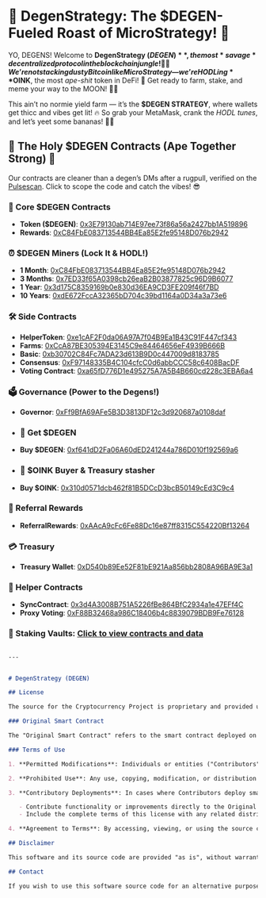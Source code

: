 # 🦍 DegenStrategy: The $DEGEN-Fueled Roast of MicroStrategy! 🤑

YO, DEGENS! Welcome to **DegenStrategy ($DEGEN)**, the most *savage* decentralized protocol in the blockchain jungle! 🌴💸 We’re not stacking dusty Bitcoin like MicroStrategy — we’re HODLing **$OINK**, the most *ape-shit* token in DeFi! 🦍 Get ready to farm, stake, and meme your way to the MOON! 🌙😈

This ain’t no normie yield farm — it’s the **$DEGEN STRATEGY**, where wallets get thicc and vibes get lit! 🔥 So grab your MetaMask, crank the *HODL tunes*, and let’s yeet some bananas! 🍌🚀

## 📜 The Holy $DEGEN Contracts (Ape Together Strong) 🙌
Our contracts are cleaner than a degen’s DMs after a rugpull, verified on the [Pulsescan](https://scan.mypinata.cloud/ipfs/bafybeih3olry3is4e4lzm7rus5l3h6zrphcal5a7ayfkhzm5oivjro2cp4/#/). Click to scope the code and catch the vibes! 😎



### 🤑 Core $DEGEN Contracts
- **Token ($DEGEN)**: [0x3E79130ab714E97ee73f86a56a2427bb1A519896](https://scan.mypinata.cloud/ipfs/bafybeih3olry3is4e4lzm7rus5l3h6zrphcal5a7ayfkhzm5oivjro2cp4/#/0x3E79130ab714E97ee73f86a56a2427bb1A519896)
- **Rewards**: [0xC84FbE083713544BB4Ea85E2fe95148D076b2942](https://scan.mypinata.cloud/ipfs/bafybeih3olry3is4e4lzm7rus5l3h6zrphcal5a7ayfkhzm5oivjro2cp4/#/0xC84FbE083713544BB4Ea85E2fe95148D076b2942)

### ⏰ $DEGEN Miners (Lock It & HODL!)
- **1 Month**: [0xC84FbE083713544BB4Ea85E2fe95148D076b2942](https://scan.mypinata.cloud/ipfs/bafybeih3olry3is4e4lzm7rus5l3h6zrphcal5a7ayfkhzm5oivjro2cp4/#/0xC84FbE083713544BB4Ea85E2fe95148D076b2942)
- **3 Months**: [0x7ED33f65A0398cb26eaB2B03877825c96D9B6077](https://scan.mypinata.cloud/ipfs/bafybeih3olry3is4e4lzm7rus5l3h6zrphcal5a7ayfkhzm5oivjro2cp4/#/0x7ED33f65A0398cb26eaB2B03877825c96D9B6077)
- **1 Year**: [0x3d175C8359169b0e830d36EA9CD3FE209f46f7BD](https://scan.mypinata.cloud/ipfs/bafybeih3olry3is4e4lzm7rus5l3h6zrphcal5a7ayfkhzm5oivjro2cp4/#/0x3d175C8359169b0e830d36EA9CD3FE209f46f7BD)
- **10 Years**: [0xdE672FccA32365bD704c39bd1164a0D34a3a73e6](https://scan.mypinata.cloud/ipfs/bafybeih3olry3is4e4lzm7rus5l3h6zrphcal5a7ayfkhzm5oivjro2cp4/#/0xdE672FccA32365bD704c39bd1164a0D34a3a73e6)

### 🛠 Side Contracts
- **HelperToken**: [0xe1cAF2F0da06A97A7f04B9Ea1B43C91F447cf343](https://scan.mypinata.cloud/ipfs/bafybeih3olry3is4e4lzm7rus5l3h6zrphcal5a7ayfkhzm5oivjro2cp4/#/0xe1cAF2F0da06A97A7f04B9Ea1B43C91F447cf343) 
- **Farms**: [0xCcA87BE305394E3145C9e84464656eF4939B666B](https://scan.mypinata.cloud/ipfs/bafybeih3olry3is4e4lzm7rus5l3h6zrphcal5a7ayfkhzm5oivjro2cp4/#/0xCcA87BE305394E3145C9e84464656eF4939B666B) 
- **Basic**: [0xb30702C84Fc7ADA23d613B9D0c447009d8183785](https://scan.mypinata.cloud/ipfs/bafybeih3olry3is4e4lzm7rus5l3h6zrphcal5a7ayfkhzm5oivjro2cp4/#/0xb30702C84Fc7ADA23d613B9D0c447009d8183785) 
- **Consensus**: [0xF97148335B4C104cfcC0d6abbCCC58c6408BacDF](https://scan.mypinata.cloud/ipfs/bafybeih3olry3is4e4lzm7rus5l3h6zrphcal5a7ayfkhzm5oivjro2cp4/#/0xF97148335B4C104cfcC0d6abbCCC58c6408BacDF)
- **Voting Contract**: [0xa65fD776D1e495275A7A5B4B660cd228c3EBA6a4](https://scan.mypinata.cloud/ipfs/bafybeih3olry3is4e4lzm7rus5l3h6zrphcal5a7ayfkhzm5oivjro2cp4/#/0xa65fD776D1e495275A7A5B4B660cd228c3EBA6a4)

### 🗳 Governance (Power to the Degens!)
- **Governor**: [0xFf9BfA69AFe5B3D3813DF12c3d920687a0108daf](https://scan.mypinata.cloud/ipfs/bafybeih3olry3is4e4lzm7rus5l3h6zrphcal5a7ayfkhzm5oivjro2cp4/#/0xFf9BfA69AFe5B3D3813DF12c3d920687a0108daf)

- ### 🛒 Get $DEGEN
- **Buy $DEGEN**: [0xf641dD2Fa06A60dED241244a786D010f192569a6](https://scan.mypinata.cloud/ipfs/bafybeih3olry3is4e4lzm7rus5l3h6zrphcal5a7ayfkhzm5oivjro2cp4/#/0xf641dD2Fa06A60dED241244a786D010f192569a6) 

- ### 🛒 $OINK Buyer & Treasury stasher
- **Buy $OINK**: [0x310d0571dcb462f81B5DCcD3bcB50149cEd3C9c4](https://scan.mypinata.cloud/ipfs/bafybeih3olry3is4e4lzm7rus5l3h6zrphcal5a7ayfkhzm5oivjro2cp4/#/0x310d0571dcb462f81B5DCcD3bcB50149cEd3C9c4) 
  
### 🎁 Referral Rewards
- **ReferralRewards**: [0xAAcA9cFc6Fe88Dc16e87ff8315C554220Bf13264](https://scan.mypinata.cloud/ipfs/bafybeih3olry3is4e4lzm7rus5l3h6zrphcal5a7ayfkhzm5oivjro2cp4/#/0xAAcA9cFc6Fe88Dc16e87ff8315C554220Bf13264) 

### 💳 Treasury
- **Treasury Wallet**: [0xD540b89Ee52F81bE921Aa856bb2808A96BA9E3a1](https://scan.mypinata.cloud/ipfs/bafybeih3olry3is4e4lzm7rus5l3h6zrphcal5a7ayfkhzm5oivjro2cp4/#/0xD540b89Ee52F81bE921Aa856bb2808A96BA9E3a1)

### 🔄 Helper Contracts
- **SyncContract**: [0x3d4A3008B751A5226fBe864BfC2934a1e47EFf4C](https://scan.mypinata.cloud/ipfs/bafybeih3olry3is4e4lzm7rus5l3h6zrphcal5a7ayfkhzm5oivjro2cp4/#/0x3d4A3008B751A5226fBe864BfC2934a1e47EFf4C) 
- **Proxy Voting**: [0xF88B32468a986C18406b4c8839079BDB9Fe76128](https://scan.mypinata.cloud/ipfs/bafybeih3olry3is4e4lzm7rus5l3h6zrphcal5a7ayfkhzm5oivjro2cp4/#/0xF88B32468a986C18406b4c8839079BDB9Fe76128) 

### 🔄 Staking Vaults: [Click to view contracts and data](https://pulsedao.org/api2/vaultData.json) 

```markdown

---


# DegenStrategy (DEGEN)

## License

The source for the Cryptocurrency Project is proprietary and provided under specific terms that facilitate contributions to the Original Smart Contract while protecting the code from unauthorized distribution and use.

### Original Smart Contract

The "Original Smart Contract" refers to the smart contract deployed on the PulseChain network at address `0xFAaC6a85C3e123AB2CF7669B1024f146cFef0b38`. Contributions to the project should be focused on this contract and the derived contracts linking back to this contract.

### Terms of Use

1. **Permitted Modifications**: Individuals or entities ("Contributors") are authorized to modify the source code only for direct contributions to the Original Smart Contract. Any modifications must serve to improve, optimize, or extend its functionality.

2. **Prohibited Use**: Any use, copying, modification, or distribution of this software or its components to create separate, standalone, or derivative smart contracts not directly contributing to the Original Smart Contract is strictly prohibited without explicit written permission from the authors.

3. **Contributory Deployments**: In cases where Contributors deploy smart contracts employing modifications to this source code, those deployments must:

   - Contribute functionality or improvements directly to the Original Smart Contract.
   - Include the complete terms of this license with any related distribution of the source code.

4. **Agreement to Terms**: By accessing, viewing, or using the source code in this repository, Contributors agree to adhere to these terms. Use of the code constitutes agreement to these terms. If you do not agree with these terms, you must not use, copy, modify, or distribute the code, and must delete all copies in your possession.

## Disclaimer

This software and its source code are provided "as is", without warranty of any kind, express or implied, including but not limited to the warranties of merchantability, fitness for a particular purpose, and noninfringement. In no event shall the authors or copyright holders be liable for any claim, damages, or other liability, whether in an action of contract, tort or otherwise, arising from, out of, or in connection with the software or the use or other dealings in the software.

## Contact

If you wish to use this software source code for an alternative purpose, contribute, or have any questions regarding the licensing terms, please reach out in telegram https://t.me/OINKpls
